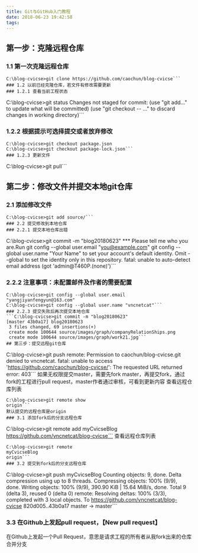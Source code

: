 ```yaml
---
title: Git与GitHub入门教程
date: 2018-06-23 19:42:58
tags:
---
```


## 第一步：克隆远程仓库
### 1.1 第一次克隆远程仓库
```
C:\blog-cvicse>git clone https://github.com/caochun/blog-cvicse```
### 1.2 以前已经克隆仓库，若文件有修改需要更新
### 1.2.1 查看当前工程状态
```
C:\blog-cvicse>git status
Changes not staged for commit:
    (use "git add<file>..." to update what will be committed)
    (use "git checkout -- <file>..." to discard changes in working directory)```
### 1.2.2 根据提示可选择提交或者放弃修改
```
C:\blog-cvicse>git checkout package.json
C:\blog-cvicse>git checkout package-lock.json```
### 1.2.3 更新文件
```
C:\blog-cvicse>git pull```
## 第二步：修改文件并提交本地git仓库
### 2.1 添加修改文件
```
C:\blog-cvicse>git add source/```
### 2.2 提交修改到本地仓库
### 2.2.1 提交本地仓库出错
```
C:\blog-cvicse>git commit -m "blog20180623"
*** Please tell me who you are.Run
  git config --global user.email "you@example.com"
  git config --global user.name "Your Name"
to set your account's default identity.
Omit --global to set the identity only in this repository.
fatal: unable to auto-detect email address (got 'admin@T460P.(none)')```
### 2.2.2 注意事项：未配置邮件及作者的需要配置
```
C:\blog-cvicse>git config --global user.email "yangjiyanfengyun@163.com"
C:\blog-cvicse>git config --global user.name "vncnetcat"```
### 2.2.3 提交失败后再次提交本地仓库
```C:\blog-cvicse>git commit -m "blog20180623"
[master 43b0a17] blog20180623
 3 files changed, 69 insertions(+)
 create mode 100644 source/images/graph/companyRelationShips.png
 create mode 100644 source/images/graph/work21.jpg```
## 第三步：提交远程git仓库
```
C:\blog-cvicse>git push
remote: Permission to caochun/blog-cvicse.git denied to vncnetcat.
      fatal: unable to access 'https://github.com/caochun/blog-cvicse/': The requested URL returned error: 403```
如果无权限提交master，需要先fork master，再提交fork，通过fork的工程进行pull request，master作者通过审核，可看到更新内容
查看远程仓库列表
```
C:\blog-cvicse>git remote show
origin```
默认提交的远程仓库是origin
### 3.1 添加fork后的分支远程仓库
```
C:\blog-cvicse>git remote add myCvicseBlog https://github.com/vncnetcat/blog-cvicse```
查看远程仓库列表
```
C:\blog-cvicse>git remote
myCvicseBlog
origin```
### 3.2 提交到fork后的分支远程仓库
```
C:\blog-cvicse>git push myCvicseBlog
Counting objects: 9, done.
Delta compression using up to 8 threads.
Compressing objects: 100% (9/9), done.
Writing objects: 100% (9/9), 390.90 KiB | 15.64 MiB/s, done.
Total 9 (delta 3), reused 0 (delta 0)
remote: Resolving deltas: 100% (3/3), completed with 3 local objects.
To https://github.com/vncnetcat/blog-cvicse
   820d005..43b0a17  master -> master```
### 3.3 在Github上发起pull request，【New pull request】
在Github上发起一个Pull Request，意思是请求工程的所有者从我fork出来的仓库合并分支